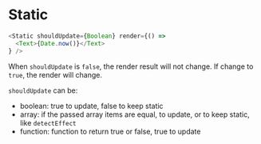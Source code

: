# Static

```js
<Static shouldUpdate={Boolean} render={() =>
  <Text>{Date.now()}</Text>
} />
```

When `shouldUpdate` is `false`, the render result will not change. If change to `true`, the render will change.

`shouldUpdate` can be:

- boolean: true to update, false to keep static
- array: if the passed array items are equal, to update, or to keep static, like `detectEffect`
- function: function to return true or false, true to update
